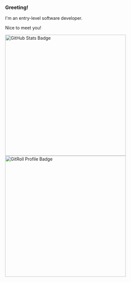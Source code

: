 <div>
    <h3>Greeting!</h3>
    <p>I'm an entry-level software developer.</p>
    <p>Nice to meet you!</p>
</div>

<div>
    <img width="390" src="https://github-readme-stats.vercel.app/api?username=supersonictw" alt="GitHub Stats Badge" />
    <br />
    <a href="https://gitroll.io/profile/uKo91u8MAXGT2blVaCUeKHn6MJvl1" target="_blank">
        <img width="390" src="https://gitroll.io/api/badges/profiles/v1/uKo91u8MAXGT2blVaCUeKHn6MJvl1?v=1" alt="GitRoll Profile Badge" />
    </a>
</div>
